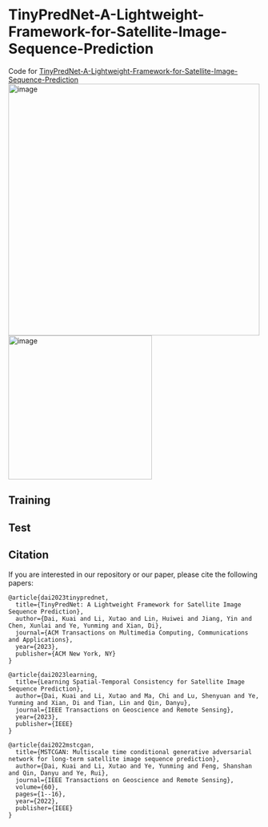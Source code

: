 # TinyPredNet-A-Lightweight-Framework-for-Satellite-Image-Sequence-Prediction
Code for [TinyPredNet-A-Lightweight-Framework-for-Satellite-Image-Sequence-Prediction](https://dl.acm.org/doi/pdf/10.1145/3638773)
<img width="502" alt="image" src="https://github.com/bigfeetsmalltone/TinyPredNet-A-Lightweight-Framework-for-Satellite-Image-Sequence-Prediction/assets/30223491/5ca61cdf-ff53-4777-8b42-7b7892156c15">
<img width="287" alt="image" src="https://github.com/bigfeetsmalltone/TinyPredNet-A-Lightweight-Framework-for-Satellite-Image-Sequence-Prediction/assets/30223491/91400f09-165b-426b-9d4f-a88d29f43763">

## Training

## Test

## Citation

If you are interested in our repository or our paper, please cite the following papers:

```
@article{dai2023tinyprednet,
  title={TinyPredNet: A Lightweight Framework for Satellite Image Sequence Prediction},
  author={Dai, Kuai and Li, Xutao and Lin, Huiwei and Jiang, Yin and Chen, Xunlai and Ye, Yunming and Xian, Di},
  journal={ACM Transactions on Multimedia Computing, Communications and Applications},
  year={2023},
  publisher={ACM New York, NY}
}

@article{dai2023learning,
  title={Learning Spatial-Temporal Consistency for Satellite Image Sequence Prediction},
  author={Dai, Kuai and Li, Xutao and Ma, Chi and Lu, Shenyuan and Ye, Yunming and Xian, Di and Tian, Lin and Qin, Danyu},
  journal={IEEE Transactions on Geoscience and Remote Sensing},
  year={2023},
  publisher={IEEE}
}

@article{dai2022mstcgan,
  title={MSTCGAN: Multiscale time conditional generative adversarial network for long-term satellite image sequence prediction},
  author={Dai, Kuai and Li, Xutao and Ye, Yunming and Feng, Shanshan and Qin, Danyu and Ye, Rui},
  journal={IEEE Transactions on Geoscience and Remote Sensing},
  volume={60},
  pages={1--16},
  year={2022},
  publisher={IEEE}
}
```
